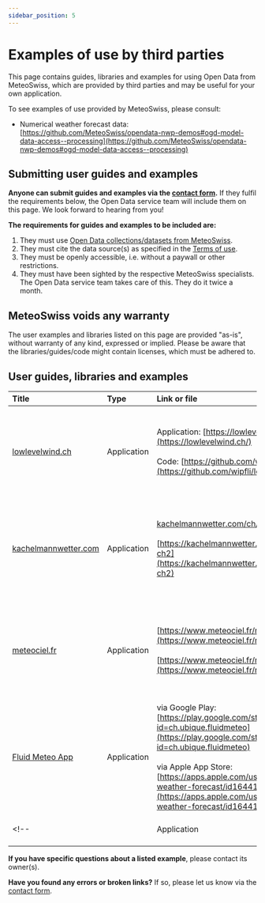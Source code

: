 ```yaml
---
sidebar_position: 5
---
```


# Examples of use by third parties

This page contains guides, libraries and examples for using Open Data from MeteoSwiss, which are provided by third parties and may be useful for your own application.

To see examples of use provided by MeteoSwiss, please consult:
- Numerical weather forecast data: [https://github.com/MeteoSwiss/opendata-nwp-demos#ogd-model-data-access--processing](https://github.com/MeteoSwiss/opendata-nwp-demos#ogd-model-data-access--processing)

## Submitting user guides and examples

**Anyone can submit guides and examples via the [contact form](https://www.meteoswiss.admin.ch/about-us/contact/contact-form.html).** If they fulfil the requirements below, the Open Data service team will include them on this page. We look forward to hearing from you!

**The requirements for guides and examples to be included are:**
1. They must use [Open Data collections/datasets from MeteoSwiss](https://opendatadocs.meteoswiss.ch).
2. They must cite the data source(s) as specified in the [Terms of use](https://opendatadocs.meteoswiss.ch/#terms-of-use).
3. They must be openly accessible, i.e. without a paywall or other restrictions.
4. They must have been sighted by the respective MeteoSwiss specialists. The Open Data service team takes care of this. They do it twice a month.


## MeteoSwiss voids any warranty

The user examples and libraries listed on this page are provided "as-is", without warranty of any kind, expressed or implied. Please be aware that the libraries/guides/code might contain licenses, which must be adhered to.

 
## User guides, libraries and examples

| Title | Type | Link or file | Description | Date |
|:------|:-----|:-------------|:------------|:-----|
| [lowlevelwind.ch](https://lowlevelwind.ch/) | Application | Application: [https://lowlevelwind.ch](https://lowlevelwind.ch/) <br></br> Code: [https://github.com/wipfli/lowlevelwind](https://github.com/wipfli/lowlevelwind/) | This uses the [Numerical weather forecasting model ICON-CH1-EPS](https://opendatadocs.meteoswiss.ch/e-forecast-data/e2-e3-numerical-weather-forecasting-model#models-specifications) (wind only) | 07-2025 |
| [kachelmannwetter.com](https://kachelmannwetter.com/ch/modellkarten/icon-ch1) | Application | [kachelmannwetter.com/ch/modellkarten/icon-ch1](https://kachelmannwetter.com/ch/modellkarten/icon-ch1) <br></br> [https://kachelmannwetter.com/ch/modellkarten/icon-ch2](https://kachelmannwetter.com/ch/modellkarten/icon-ch2) | This uses the [Numerical weather forecasting model ICON-CH1-EPS & ICON-CH2-EPS](https://opendatadocs.meteoswiss.ch/e-forecast-data/e2-e3-numerical-weather-forecasting-model#models-specifications) | 08-2025 |
| [meteociel.fr](https://www.meteociel.fr/modeles/icon-ch1.php) | Application | [https://www.meteociel.fr/modeles/icon-ch1.php](https://www.meteociel.fr/modeles/icon-ch1.php) <br></br> [https://www.meteociel.fr/modeles/icon-ch2.php](https://www.meteociel.fr/modeles/icon-ch2.php) | This uses the [Numerical weather forecasting model ICON-CH1-EPS & ICON-CH2-EPS](https://opendatadocs.meteoswiss.ch/e-forecast-data/e2-e3-numerical-weather-forecasting-model#models-specifications) | 08-2025 |
| [Fluid Meteo App](https://www.ubique.ch/apps/fluid-meteo) | Application | via Google Play: [https://play.google.com/store/apps/details?id=ch.ubique.fluidmeteo](https://play.google.com/store/apps/details?id=ch.ubique.fluidmeteo) <br></br> via Apple App Store: [https://apps.apple.com/us/app/fluid-meteo-weather-forecast/id1644128259](https://apps.apple.com/us/app/fluid-meteo-weather-forecast/id1644128259) | <!-- This uses the [Numerical weather forecasting model ICON-CH1-EPS & ICON-CH2-EPS](https://opendatadocs.meteoswiss.ch/e-forecast-data/e2-e3-numerical-weather-forecasting-model#models-specifications). --> | 08-2025 |
<!-- | []() | Application | Application: []() & []() | This uses the [](). | 08-2025 | -->

**If you have specific questions about a listed example**, please contact its owner(s).

**Have you found any errors or broken links?** If so, please let us know via the [contact form](https://www.meteoswiss.admin.ch/about-us/contact/contact-form.html).
